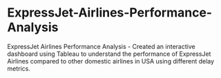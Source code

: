 # ExpressJet-Airlines-Performance-Analysis
ExpressJet Airlines Performance Analysis - Created an interactive dashboard using Tableau to understand the performance of ExpressJet Airlines compared to other domestic airlines in USA using different delay metrics.
